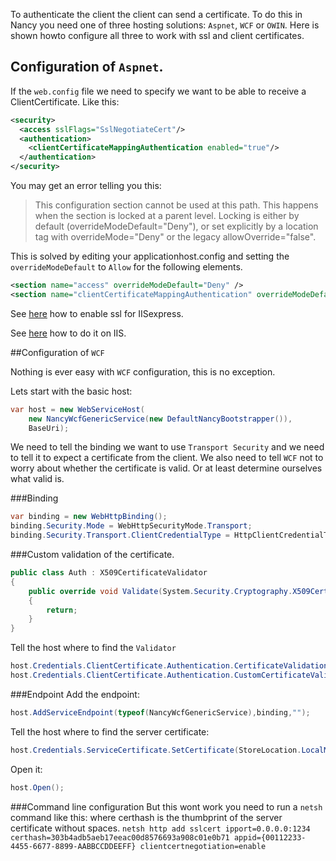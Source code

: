 To authenticate the client the client can send a certificate. To do this in Nancy you need one of three hosting solutions: `Aspnet`, `WCF` or `OWIN`. Here is shown howto configure all three to work with ssl and client certificates.

## Configuration of `Aspnet`.

If the `web.config` file we need to specify we want to be able to receive a ClientCertificate. Like this:

```xml
<security>
  <access sslFlags="SslNegotiateCert"/>
  <authentication>
    <clientCertificateMappingAuthentication enabled="true"/>
  </authentication>
</security>
```

You may get an error telling you this:

> This configuration section cannot be used at this path. This happens when the section is locked at a parent level. Locking is either by default (overrideModeDefault="Deny"), or set explicitly by a location tag with overrideMode="Deny" or the legacy allowOverride="false".

This is solved by editing your applicationhost.config and setting the `overrideModeDefault` to `Allow` for the following elements.

```xml
<section name="access" overrideModeDefault="Deny" />
<section name="clientCertificateMappingAuthentication" overrideModeDefault="Allow" />
```

See [here](http://www.microsoft.com/web/post/securing-web-communications-certificates-ssl-and-https) how to enable ssl for IISexpress.

See [here](http://www.iis.net/learn/manage/configuring-security/how-to-set-up-ssl-on-iis) how to do it on IIS.

##Configuration of `WCF`

Nothing is ever easy with `WCF` configuration, this is no exception. 

Lets start with the basic host:

```csharp
var host = new WebServiceHost(
    new NancyWcfGenericService(new DefaultNancyBootstrapper()),
    BaseUri);
```

We need to tell the binding we want to use `Transport Security` and we need to tell it to expect a certificate from the client. We also need to tell `WCF` not to worry about whether the certificate is valid. Or at least determine ourselves what valid is.

###Binding

```csharp
var binding = new WebHttpBinding();
binding.Security.Mode = WebHttpSecurityMode.Transport;
binding.Security.Transport.ClientCredentialType = HttpClientCredentialType.Certificate;
```

###Custom validation of the certificate.

```csharp
public class Auth : X509CertificateValidator
{
    public override void Validate(System.Security.Cryptography.X509Certificates.X509Certificate2 certificate)
    {
        return;
    }
}
```

Tell the host where to find the `Validator`

```csharp
host.Credentials.ClientCertificate.Authentication.CertificateValidationMode = System.ServiceModel.Security.X509CertificateValidationMode.Custom;
host.Credentials.ClientCertificate.Authentication.CustomCertificateValidator = new Auth();
```

###Endpoint
Add the endpoint:
```csharp
host.AddServiceEndpoint(typeof(NancyWcfGenericService),binding,"");
```

Tell the host where to find the server certificate:
```csharp
host.Credentials.ServiceCertificate.SetCertificate(StoreLocation.LocalMachine, StoreName.My, X509FindType.FindByThumbprint, "30 3b 4a db 5a eb 17 ee ac 00 d8 57 66 93 a9 08 c0 1e 0b 71");
```

Open it:
```csharp
host.Open();
```

###Command line configuration
But this wont work you need to run a `netsh` command like this:
where certhash is the thumbprint of the server certificate without spaces.
`netsh http add sslcert ipport=0.0.0.0:1234 certhash=303b4adb5aeb17eeac00d8576693a908c01e0b71 appid={00112233-4455-6677-8899-AABBCCDDEEFF} clientcertnegotiation=enable`